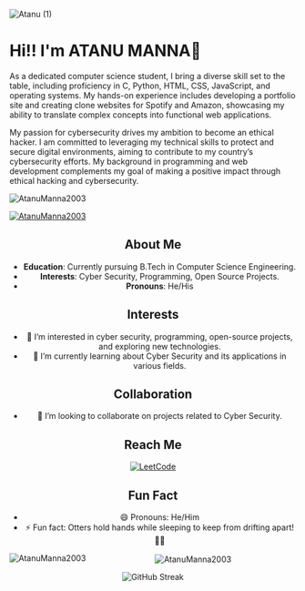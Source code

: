 
![Atanu (1)](https://github.com/user-attachments/assets/544377a3-b647-48bd-923f-8afbe3f7d378)



#  Hi!! I'm ATANU MANNA👋

As a dedicated computer science student, I bring a diverse skill set to the table, including proficiency in C, Python, HTML, CSS, JavaScript, and operating systems. My hands-on experience includes developing a portfolio site and creating clone websites for Spotify and Amazon, showcasing my ability to translate complex concepts into functional web applications.

My passion for cybersecurity drives my ambition to become an ethical hacker. I am committed to leveraging my technical skills to protect and secure digital environments, aiming to contribute to my country’s cybersecurity efforts. My background in programming and web development complements my goal of making a positive impact through ethical hacking and cybersecurity.
<p align="left"> <img src="https://komarev.com/ghpvc/?username=AtanuManna2003&label=Profile%20views&color=0e75b6&style=flat" alt="AtanuManna2003" /> </p>

<p align="left"> <a href="https://github.com/ryo-ma/github-profile-trophy"><img src="https://github-profile-trophy.vercel.app/?username=AtanuManna2003" alt="AtanuManna2003" /></a> </p>
<div align="center">
  
## About Me

- **Education**: Currently pursuing B.Tech in Computer Science Engineering.
- **Interests**: Cyber Security, Programming, Open Source Projects.
- **Pronouns**: He/His

## Interests

- 👀 I’m interested in cyber security, programming, open-source projects, and exploring new technologies.
- 🌱 I’m currently learning about Cyber Security and its applications in various fields.

## Collaboration

- 💞️ I’m looking to collaborate on projects related to Cyber Security.

## Reach Me

[![LeetCode](https://img.shields.io/badge/LeetCode-000000?style=for-the-badge&logo=LeetCode&logoColor=#d16c06)](https://leetcode.com/u/AtanuManna2003/)  
## Fun Fact

- 😄 Pronouns: He/Him
- ⚡ Fun fact: Otters hold hands while sleeping to keep from drifting apart! 🦦🦦

<p><img align="left" src="https://github-readme-stats.vercel.app/api/top-langs?username=AtanuManna2003&show_icons=true&locale=en&layout=compact" alt="AtanuManna2003" /></p>

<p>&nbsp;<img align="center" src="https://github-readme-stats.vercel.app/api?username=AtanuManna2003&show_icons=true&locale=en" alt="AtanuManna2003" /></p>

<p><img align="center" src="https://github-readme-streak-stats.herokuapp.com?user=AtanuManna2003&theme=dark&hide_border=true" alt="GitHub Streak"  /></p>
</div>
